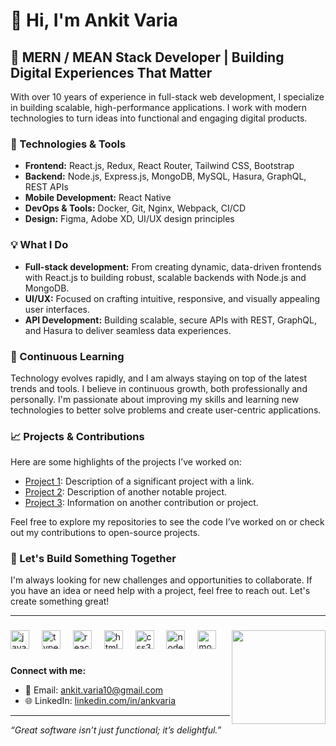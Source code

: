 # 👋 Hi, I'm Ankit Varia

## 🚀 MERN / MEAN Stack Developer | Building Digital Experiences That Matter

With over 10 years of experience in full-stack web development, I specialize in building scalable, high-performance applications. I work with modern technologies to turn ideas into functional and engaging digital products.

### 🔧 Technologies & Tools

- **Frontend:** React.js, Redux, React Router, Tailwind CSS, Bootstrap
- **Backend:** Node.js, Express.js, MongoDB, MySQL, Hasura, GraphQL, REST APIs
- **Mobile Development:** React Native
- **DevOps & Tools:** Docker, Git, Nginx, Webpack, CI/CD
- **Design:** Figma, Adobe XD, UI/UX design principles

### 💡 What I Do

- **Full-stack development:** From creating dynamic, data-driven frontends with React.js to building robust, scalable backends with Node.js and MongoDB.
- **UI/UX:** Focused on crafting intuitive, responsive, and visually appealing user interfaces.
- **API Development:** Building scalable, secure APIs with REST, GraphQL, and Hasura to deliver seamless data experiences.

### 🌱 Continuous Learning

Technology evolves rapidly, and I am always staying on top of the latest trends and tools. I believe in continuous growth, both professionally and personally. I'm passionate about improving my skills and learning new technologies to better solve problems and create user-centric applications.

### 📈 Projects & Contributions

Here are some highlights of the projects I’ve worked on:
- [Project 1](#): Description of a significant project with a link.
- [Project 2](#): Description of another notable project.
- [Project 3](#): Information on another contribution or project.

Feel free to explore my repositories to see the code I’ve worked on or check out my contributions to open-source projects.

### 🎯 Let's Build Something Together

I'm always looking for new challenges and opportunities to collaborate. If you have an idea or need help with a project, feel free to reach out. Let's create something great!

---

###

<img align="right" height="150" src="https://media.giphy.com/media/2IudUHdI075HL02Pkk/giphy.gif"  />

###

<div align="left">
  <img src="https://cdn.jsdelivr.net/gh/devicons/devicon/icons/javascript/javascript-original.svg" height="30" alt="javascript logo"  />
  <img width="12" />
  <img src="https://cdn.jsdelivr.net/gh/devicons/devicon/icons/typescript/typescript-original.svg" height="30" alt="typescript logo"  />
  <img width="12" />
  <img src="https://cdn.jsdelivr.net/gh/devicons/devicon/icons/react/react-original.svg" height="30" alt="react logo"  />
  <img width="12" />
  <img src="https://cdn.jsdelivr.net/gh/devicons/devicon/icons/html5/html5-original.svg" height="30" alt="html5 logo"  />
  <img width="12" />
  <img src="https://cdn.jsdelivr.net/gh/devicons/devicon/icons/css3/css3-original.svg" height="30" alt="css3 logo"  />
  <img width="12" />
  <img src="https://cdn.jsdelivr.net/gh/devicons/devicon/icons/nodejs/nodejs-original.svg" height="30" alt="nodejs logo"  />
  <img width="12" />
  <img src="https://cdn.jsdelivr.net/gh/devicons/devicon/icons/mongodb/mongodb-plain-wordmark.svg" height="30" alt="mongodb logo"  />
</div>

###

###

**Connect with me:**  
- 📧 Email: [ankit.varia10@gmail.com](mailto:ankit.varia10@gmail.com)  
- 🌐 LinkedIn: [linkedin.com/in/ankvaria](http://www.linkedin.com/in/ankvaria/)  

---

*“Great software isn’t just functional; it’s delightful.”*  
